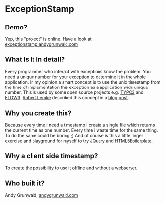 ExceptionStamp
=======================

Demo?
----------------------------
Yep, this "project" is online. Have a look at [exceptionstamp.andygrunwald.com](http://exceptionstamp.andygrunwald.com/)

What is it in detail?
----------------------------
Every programmer who interact with exceptions know the problem. You need a unique number for your exception to determine it in the whole application. In my opinion a smart concept is to use the unix timestamp from the time of implementation this exception as a application wide unique number. This is used by some open source projects e.g. [TYPO3](http://typo3.org/) and [FLOW3](http://flow3.typo3.org/). [Robert Lemke](https://twitter.com/robertlemke) described this concept in a [blog post](http://buzz.typo3.org/people/robert-lemke/article/exceptional-usefulness/).

Why you create this?
----------------------------
Because every time i need a timestamp i create a single file which returns the current time as one number. Every time i waste time for the same thing. To do the same could be boring ;) And of course is this a little finger exercise and playground for myself to try [JQuery](http://jquery.com/) and [HTML5Boilerplate](http://html5boilerplate.com/).

Why a client side timestamp?
----------------------------
To create the possibility to use it [offline](http://exceptionstamp.andygrunwald.com/download/exceptionStamp.zip) and without a webserver.

Who built it?
----------------------------
Andy Grunwald, [andygrunwald.com](http://andygrunwald.com)